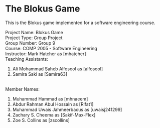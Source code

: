 <h1>The Blokus Game</h1>

This is the Blokus game implemented for a software engineering course. 

<p>
Project Name: Blokus Game </br>
Project Type: Group Project </br>
Group Number: Group 9 </br>
Course: COMP 2005 - Software Engineering </br>
Instructor: Mark Hatcher as [mhatcher] </br>
Teaching Assistants: </br>
<ol>
  <li>Ali Mohammad Saheb Alfosool as [alfosool] </li>
  <li>Samira Saki as [Samira63] </li>
</ol>
</br>
Member Names: </p>
<ol>
  <li>Muhammad Hammad as [mhnaeem]</li>
  <li>Abdur Rahman Abul Hossain as [Rifat1]</li>
  <li>Muhammad Uwais Jahmeerbacus as [uwaisj241299]</li>
  <li>Zachary S. Cheema as [Sakif-Max-Flex]</li>
  <li>Zoe S. Collins as [zscollins]</li>	
<ol>
